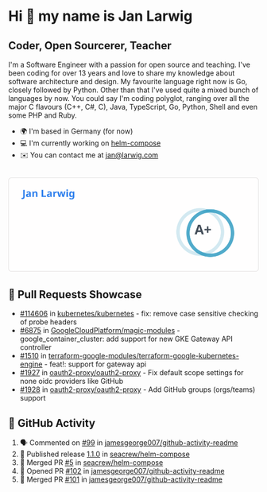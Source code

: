 # Hi 👋 my name is Jan Larwig

## Coder, Open Sourcerer, Teacher

I'm a Software Engineer with a passion for open source and teaching. I've been coding for over 13 years and love to share my knowledge about software architecture and design. My favourite language right now is Go, closely followed by Python. Other than that I've used quite a mixed bunch of languages by now. You could say I'm coding polyglot, ranging over all the major C flavours (C++, C#, C), Java, TypeScript, Go, Python, Shell and even some PHP and Ruby.

- 🌍 I'm based in Germany (for now)
- 💻 I'm currently working on [helm-compose](https://seacrew.github.io/helm-compose/)
- ✉️ You can contact me at [jan@larwig.com](mailto:jan@larwig.com)

<br>

<a href="https://github.com/anuraghazra/github-readme-stats">
  <picture>
    <source
      srcset="https://raw.githubusercontent.com/tuunit/tuunit/main/general_dark.svg" 
      media="(prefers-color-scheme: dark)" 
    />
    <source
      srcset="https://raw.githubusercontent.com/tuunit/tuunit/main/general_light.svg" 
      media="(prefers-color-scheme: light), (prefers-color-scheme: no-preference)" 
    />
    <img src="https://raw.githubusercontent.com/tuunit/tuunit/main/general_light.svg" />
  </picture>
</a>

## 🔧 Pull Requests Showcase

- [#114606](https://github.com/kubernetes/kubernetes/issues/114606) in [kubernetes/kubernetes](https://github.com/kubernetes/kubernetes) - fix: remove case sensitive checking of probe headers
- [#6875](https://github.com/GoogleCloudPlatform/magic-modules/pull/6875) in [GoogleCloudPlatform/magic-modules](https://github.com/GoogleCloudPlatform/magic-modules) - google_container_cluster: add support for new GKE Gateway API controller
- [#1510](https://github.com/terraform-google-modules/terraform-google-kubernetes-engine/pull/1510) in [terraform-google-modules/terraform-google-kubernetes-engine](https://github.com/terraform-google-modules/terraform-google-kubernetes-engine) - feat!: support for gateway api
- [#1927](https://github.com/oauth2-proxy/oauth2-proxy/issues/1927) in [oauth2-proxy/oauth2-proxy](https://github.com/oauth2-proxy/oauth2-proxy) - Fix default scope settings for none oidc providers like GitHub
- [#1928](https://github.com/oauth2-proxy/oauth2-proxy/issues/1928) in [oauth2-proxy/oauth2-proxy](https://github.com/oauth2-proxy/oauth2-proxy) - Add GitHub groups (orgs/teams) support

## 🔔 GitHub Activity

<!--START_SECTION:activity-->

1. 🗣 Commented on [#99](https://github.com/jamesgeorge007/github-activity-readme/issues/99) in [jamesgeorge007/github-activity-readme](https://github.com/jamesgeorge007/github-activity-readme)
2. 🚀 Published release [1.1.0](https://github.com/1.1.0) in [seacrew/helm-compose](https://github.com/seacrew/helm-compose)
3. 🎉 Merged PR [#5](https://github.com/seacrew/helm-compose/pull/5) in [seacrew/helm-compose](https://github.com/seacrew/helm-compose)
4. 💪 Opened PR [#102](https://github.com/jamesgeorge007/github-activity-readme/pull/102) in [jamesgeorge007/github-activity-readme](https://github.com/jamesgeorge007/github-activity-readme)
5. 🎉 Merged PR [#101](https://github.com/jamesgeorge007/github-activity-readme/pull/101) in [jamesgeorge007/github-activity-readme](https://github.com/jamesgeorge007/github-activity-readme)
<!--END_SECTION:activity-->
